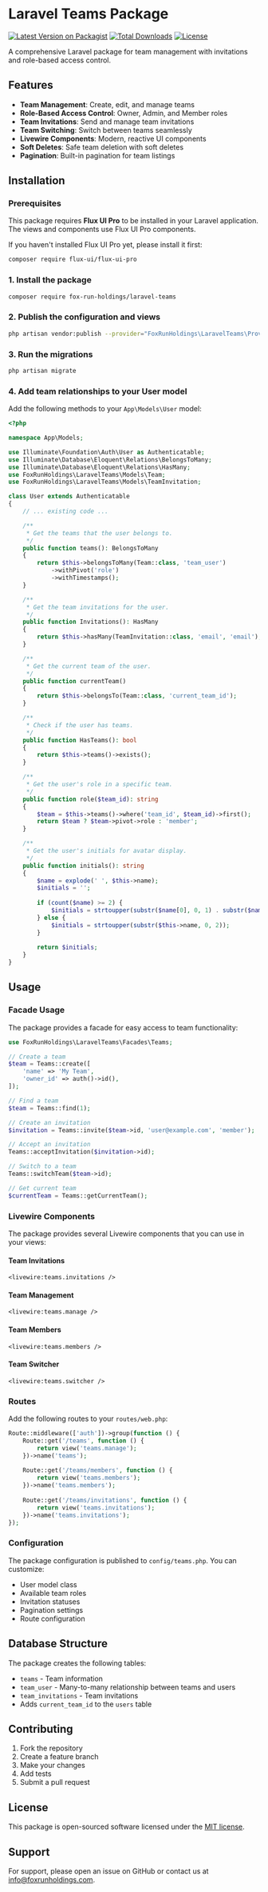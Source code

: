 # Laravel Teams Package

[![Latest Version on Packagist](https://img.shields.io/packagist/v/fox-run-holdings/laravel-teams.svg)](https://packagist.org/packages/fox-run-holdings/laravel-teams)
[![Total Downloads](https://img.shields.io/packagist/dt/fox-run-holdings/laravel-teams.svg)](https://packagist.org/packages/fox-run-holdings/laravel-teams)
[![License](https://img.shields.io/packagist/l/fox-run-holdings/laravel-teams.svg)](https://packagist.org/packages/fox-run-holdings/laravel-teams)

A comprehensive Laravel package for team management with invitations and role-based access control.

## Features

- **Team Management**: Create, edit, and manage teams
- **Role-Based Access Control**: Owner, Admin, and Member roles
- **Team Invitations**: Send and manage team invitations
- **Team Switching**: Switch between teams seamlessly
- **Livewire Components**: Modern, reactive UI components
- **Soft Deletes**: Safe team deletion with soft deletes
- **Pagination**: Built-in pagination for team listings

## Installation

### Prerequisites

This package requires **Flux UI Pro** to be installed in your Laravel application. The views and components use Flux UI Pro components.

If you haven't installed Flux UI Pro yet, please install it first:

```bash
composer require flux-ui/flux-ui-pro
```

### 1. Install the package

```bash
composer require fox-run-holdings/laravel-teams
```

### 2. Publish the configuration and views

```bash
php artisan vendor:publish --provider="FoxRunHoldings\LaravelTeams\Providers\TeamsServiceProvider"
```

### 3. Run the migrations

```bash
php artisan migrate
```

### 4. Add team relationships to your User model

Add the following methods to your `App\Models\User` model:

```php
<?php

namespace App\Models;

use Illuminate\Foundation\Auth\User as Authenticatable;
use Illuminate\Database\Eloquent\Relations\BelongsToMany;
use Illuminate\Database\Eloquent\Relations\HasMany;
use FoxRunHoldings\LaravelTeams\Models\Team;
use FoxRunHoldings\LaravelTeams\Models\TeamInvitation;

class User extends Authenticatable
{
    // ... existing code ...

    /**
     * Get the teams that the user belongs to.
     */
    public function teams(): BelongsToMany
    {
        return $this->belongsToMany(Team::class, 'team_user')
            ->withPivot('role')
            ->withTimestamps();
    }

    /**
     * Get the team invitations for the user.
     */
    public function Invitations(): HasMany
    {
        return $this->hasMany(TeamInvitation::class, 'email', 'email');
    }

    /**
     * Get the current team of the user.
     */
    public function currentTeam()
    {
        return $this->belongsTo(Team::class, 'current_team_id');
    }

    /**
     * Check if the user has teams.
     */
    public function HasTeams(): bool
    {
        return $this->teams()->exists();
    }

    /**
     * Get the user's role in a specific team.
     */
    public function role($team_id): string
    {
        $team = $this->teams()->where('team_id', $team_id)->first();
        return $team ? $team->pivot->role : 'member';
    }

    /**
     * Get the user's initials for avatar display.
     */
    public function initials(): string
    {
        $name = explode(' ', $this->name);
        $initials = '';
        
        if (count($name) >= 2) {
            $initials = strtoupper(substr($name[0], 0, 1) . substr($name[1], 0, 1));
        } else {
            $initials = strtoupper(substr($this->name, 0, 2));
        }
        
        return $initials;
    }
}
```

## Usage

### Facade Usage

The package provides a facade for easy access to team functionality:

```php
use FoxRunHoldings\LaravelTeams\Facades\Teams;

// Create a team
$team = Teams::create([
    'name' => 'My Team',
    'owner_id' => auth()->id(),
]);

// Find a team
$team = Teams::find(1);

// Create an invitation
$invitation = Teams::invite($team->id, 'user@example.com', 'member');

// Accept an invitation
Teams::acceptInvitation($invitation->id);

// Switch to a team
Teams::switchTeam($team->id);

// Get current team
$currentTeam = Teams::getCurrentTeam();
```

### Livewire Components

The package provides several Livewire components that you can use in your views:

#### Team Invitations
```blade
<livewire:teams.invitations />
```

#### Team Management
```blade
<livewire:teams.manage />
```

#### Team Members
```blade
<livewire:teams.members />
```

#### Team Switcher
```blade
<livewire:teams.switcher />
```

### Routes

Add the following routes to your `routes/web.php`:

```php
Route::middleware(['auth'])->group(function () {
    Route::get('/teams', function () {
        return view('teams.manage');
    })->name('teams');
    
    Route::get('/teams/members', function () {
        return view('teams.members');
    })->name('teams.members');
    
    Route::get('/teams/invitations', function () {
        return view('teams.invitations');
    })->name('teams.invitations');
});
```

### Configuration

The package configuration is published to `config/teams.php`. You can customize:

- User model class
- Available team roles
- Invitation statuses
- Pagination settings
- Route configuration

## Database Structure

The package creates the following tables:

- `teams` - Team information
- `team_user` - Many-to-many relationship between teams and users
- `team_invitations` - Team invitations
- Adds `current_team_id` to the `users` table

## Contributing

1. Fork the repository
2. Create a feature branch
3. Make your changes
4. Add tests
5. Submit a pull request

## License

This package is open-sourced software licensed under the [MIT license](https://opensource.org/licenses/MIT).

## Support

For support, please open an issue on GitHub or contact us at info@foxrunholdings.com. 